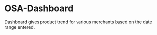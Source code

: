 # OSA-Dashboard
Dashboard gives product trend for various merchants based on the date range entered.
